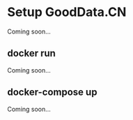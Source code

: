 # Setup GoodData.CN
Coming soon...

## docker run
Coming soon...

## docker-compose up
Coming soon...